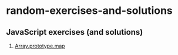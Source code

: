 # random-exercises-and-solutions
## JavaScript exercises (and solutions)
1. [Array.prototype.map](map-method.md)
